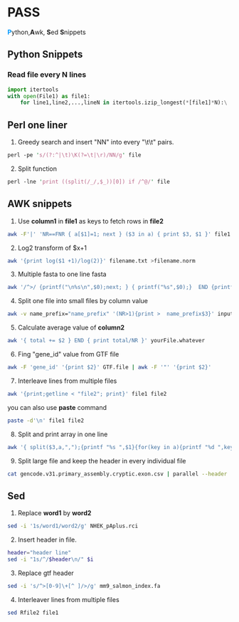 # PASS
<font color=#0099ff>**P**</font>ython,**A**wk, **S**ed **S**nippets

## Python Snippets

### Read file every N lines

```python
import itertools
with open(File1) as file1:
	for line1,line2,...,lineN in itertools.izip_longest(*[file1]*N):\
```


## Perl one liner

1. Greedy search and insert "NN" into every "\t\t" pairs.

```perl
perl -pe 's/(?:^|\t)\K(?=\t|\r)/NN/g' file
```

2. Split function

```perl
perl -lne 'print ((split(/_/,$_))[0]) if /^@/' file
```

## AWK snippets

1. Use **column1** in **file1** as keys to fetch rows in **file2**

```bash
awk -F'|' 'NR==FNR { a[$1]=1; next } ($3 in a) { print $3, $1 }' file1 file2
```

2. Log2 transform of $x+1

```bash
awk '{print log($1 +1)/log(2)}' filename.txt >filename.norm
```

3. Multiple fasta to one line fasta

```bash
awk '/^>/ {printf("\n%s\n",$0);next; } { printf("%s",$0);}  END {printf("\n");}'
```

4. Split one file into small files by column value

```bash
awk -v name_prefix="name_prefix" '(NR>1){print >  name_prefix$3}' input_file
```

5. Calculate average value of **column2**

```bash
awk '{ total += $2 } END { print total/NR }' yourFile.whatever
```

6. Fing "gene_id" value from GTF file

```bash
awk -F 'gene_id' '{print $2}' GTF.file | awk -F '"' '{print $2}' 
```

7. Interleave lines from multiple files

```bash
awk '{print;getline < "file2"; print}' file1 file2
```

you can also use **paste** command

```bash
paste -d'\n' file1 file2
```

8. Split and print array in one line

```bash
awk '{ split($3,a,",");{printf "%s ",$1}{for(key in a){printf "%d ",key}};print "\r";next}' file
```

9. Split large file and keep the header in every individual file

```bash
cat gencode.v31.primary_assembly.cryptic.exon.csv | parallel --header : --pipe -N 10000 'cat > gencode.v31.primary_assembly.cryptic.exon.batch{#}.csv'
```


## Sed

1. Replace **word1** by **word2**

```bash
sed -i '1s/word1/word2/g' NHEK_pAplus.rci
```

2. Insert header in file.

```bash
header="header line"
sed -i "1s/^/$header\n/" $i
```

3. Replace gtf header

```bash
sed -i 's/^>[0-9]\+[^ ]/>/g' mm9_salmon_index.fa
```

4.	Interleaver lines from multiple files

```bash
sed Rfile2 file1
```